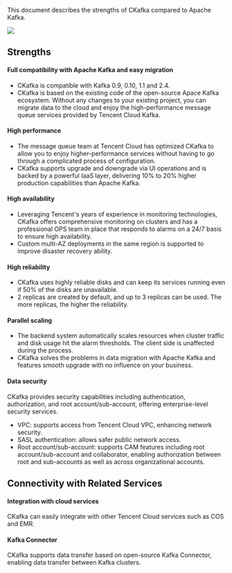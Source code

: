 This document describes the strengths of CKafka compared to Apache Kafka.

![](https://main.qcloudimg.com/raw/61afe09bf008596f235e750a6c31854d.png)



## Strengths

#### Full compatibility with Apache Kafka and easy migration

- CKafka is compatible with Kafka 0.9, 0.10, 1.1 and 2.4.
- CKafka is based on the existing code of the open-source Apace Kafka ecosystem. Without any changes to your existing project, you can migrate data to the cloud and enjoy the high-performance message queue services provided by Tencent Cloud Kafka.

#### High performance

- The message queue team at Tencent Cloud has optimized CKafka to allow you to enjoy higher-performance services without having to go through a complicated process of configuration.
- CKafka supports upgrade and downgrade via UI operations and is backed by a powerful IaaS layer, delivering 10% to 20% higher production capabilities than Apache Kafka.

#### High availability

- Leveraging Tencent's years of experience in monitoring technologies, CKafka offers comprehensive monitoring on clusters and has a professional OPS team in place that responds to alarms on a 24/7 basis to ensure high availability.
- Custom multi-AZ deployments in the same region is supported to improve disaster recovery ability.

#### High reliability

- CKafka uses highly reliable disks and can keep its services running even if 50% of the disks are unavailable.
- 2 replicas are created by default, and up to 3 replicas can be used. The more replicas, the higher the reliability.

#### Parallel scaling

- The backend system automatically scales resources when cluster traffic and disk usage hit the alarm thresholds. The client side is unaffected during the process.
- CKafka solves the problems in data migration with Apache Kafka and features smooth upgrade with no influence on your business.

#### Data security

CKafka provides security capabilities including authentication, authorization, and root account/sub-account, offering enterprise-level security services.
- VPC: supports access from Tencent Cloud VPC, enhancing network security.
- SASL authentication: allows safer public network access.
- Root account/sub-account: supports CAM features including root account/sub-account and collaborator, enabling authorization between root and sub-accounts as well as across organizational accounts.

## Connectivity with Related Services

#### Integration with cloud services

CKafka can easily integrate with other Tencent Cloud services such as COS and EMR.

#### Kafka Connector

CKafka supports data transfer based on open-source Kafka Connector, enabling data transfer between Kafka clusters.
